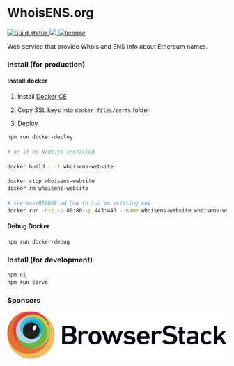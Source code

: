 # WhoisENS.org

<p>
    <a href="https://travis-ci.org/whoisens/whoisens-website">
        <img src="https://api.travis-ci.org/whoisens/whoisens-website.svg?branch=master" alt="Build status">
    </a>
    <a href="https://www.browserstack.com/automate/public-build/RE9PZXloT0FuUjJ6dS9XNnl1ZVlQYm9CVzlvT2F4cVVCbFhiNW9wZmlqQT0tLU1md21XdEE0WEx1MjFTbjc0d1pBQXc9PQ==--ffd224bee430fc12a69d51b2764610d2bc167d48%">
        <img src='https://www.browserstack.com/automate/badge.svg?badge_key=RE9PZXloT0FuUjJ6dS9XNnl1ZVlQYm9CVzlvT2F4cVVCbFhiNW9wZmlqQT0tLU1md21XdEE0WEx1MjFTbjc0d1pBQXc9PQ==--ffd224bee430fc12a69d51b2764610d2bc167d48%'/>
    </a>
    <a href="https://github.com/whoisens/whoisens-lib/blob/master/LICENSE">
        <img src="https://img.shields.io/npm/l/whoisens-lib.svg" alt="license">
    </a>
</p>

Web service that provide Whois and ENS info about Ethereum names.


### Install (for production)

#### Install docker

1. Install [Docker CE](https://docs.docker.com/install/linux/docker-ce/ubuntu/#install-docker-ce)

2. Copy SSL keys into `docker-files/certs` folder.

3. Deploy

```bash
npm run docker-deploy

# or if no Node.js installed

docker build . -t whoisens-website

docker stop whoisens-website
docker rm whoisens-website

# see env/README.md how to run on existing env
docker run -dit -p 80:80 -p 443:443 --name whoisens-website whoisens-website
```


#### Debug Docker

```bash
npm run docker-debug
```

### Install (for development)

```bash
npm ci
npm run serve
```


### Sponsors

<a href="https://www.browserstack.com">
    <img src="./tests/e2e/Browserstack-logo.svg" alt="BrowserStack" />
</a>
